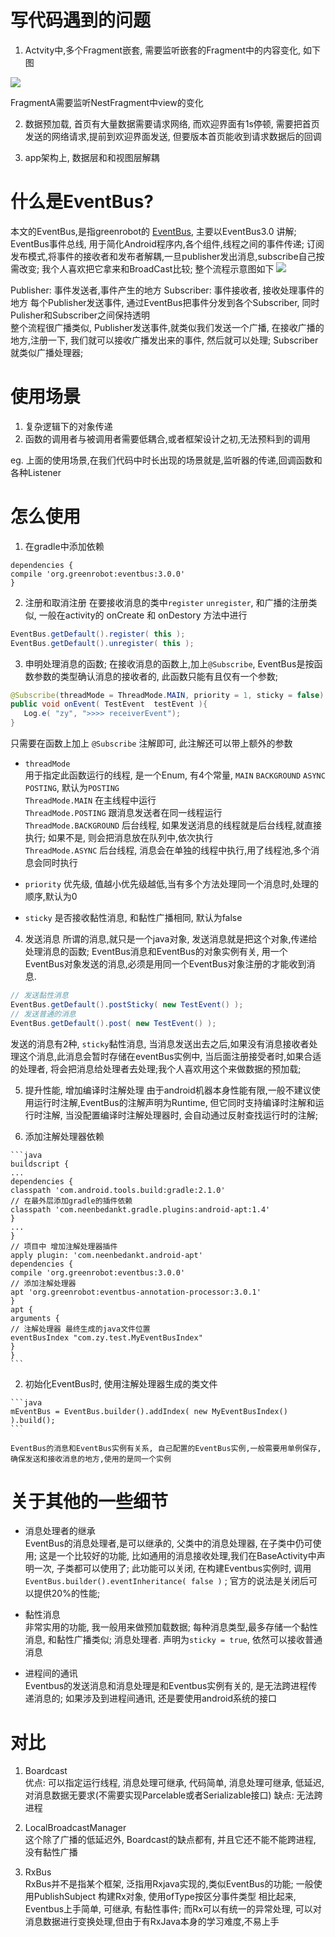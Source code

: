 

# 写代码遇到的问题

1. Actvity中,多个Fragment嵌套, 需要监听嵌套的Fragment中的内容变化, 如下图

  ![](http://obh9ec69s.bkt.clouddn.com/NestMessage.png)

  FragmentA需要监听NestFragment中view的变化

2. 数据预加载, 首页有大量数据需要请求网络, 而欢迎界面有1s停顿, 需要把首页发送的网络请求,提前到欢迎界面发送, 但要版本首页能收到请求数据后的回调

3. app架构上, 数据层和和视图层解耦

# 什么是EventBus?

本文的EventBus,是指greenrobot的 [EventBus](https://github.com/greenrobot/EventBus), 主要以EventBus3.0 讲解; EventBus事件总线, 用于简化Android程序内,各个组件,线程之间的事件传递; 订阅发布模式,将事件的接收者和发布者解耦,一旦publisher发出消息,subscribe自己按需改变; 我个人喜欢把它拿来和BroadCast比较; 整个流程示意图如下 ![](http://obh9ec69s.bkt.clouddn.com/EventBus-Publish-Subscribe.png)

Publisher: 事件发送者,事件产生的地方 Subscriber: 事件接收者, 接收处理事件的地方 每个Publisher发送事件, 通过EventBus把事件分发到各个Subscriber, 同时Pulisher和Subscriber之间保持透明<br>
整个流程很广播类似, Publisher发送事件,就类似我们发送一个广播, 在接收广播的地方,注册一下, 我们就可以接收广播发出来的事件, 然后就可以处理; Subscriber就类似广播处理器;

# 使用场景

1. 复杂逻辑下的对象传递
2. 函数的调用者与被调用者需要低耦合,或者框架设计之初,无法预料到的调用

eg. 上面的使用场景,在我们代码中时长出现的场景就是,监听器的传递,回调函数和各种Listener

# 怎么使用

1. 在gradle中添加依赖

  ```
  dependencies {
  compile 'org.greenrobot:eventbus:3.0.0'
  }
  ```

2. 注册和取消注册 在要接收消息的类中`register` `unregister`, 和广播的注册类似, 一般在activity的 onCreate 和 onDestory 方法中进行

  ```java
  EventBus.getDefault().register( this );
  EventBus.getDefault().unregister( this );
  ```

3. 申明处理消息的函数; 在接收消息的函数上,加上`@Subscribe`, EventBus是按函数参数的类型确认消息的接收者的, 此函数只能有且仅有一个参数;

  ```java
  @Subscribe(threadMode = ThreadMode.MAIN, priority = 1, sticky = false)
  public void onEvent( TestEvent  testEvent ){    
     Log.e( "zy", ">>>> receiverEvent");
  }
  ```

  只需要在函数上加上 `@Subscribe` 注解即可, 此注解还可以带上额外的参数

  - `threadMode`<br>
    用于指定此函数运行的线程, 是一个Enum, 有4个常量, `MAIN` `BACKGROUND` `ASYNC` `POSTING`, 默认为`POSTING`<br>
    `ThreadMode.MAIN` 在主线程中运行<br>
    `ThreadMode.POSTING` 跟消息发送者在同一线程运行<br>
    `ThreadMode.BACKGROUND` 后台线程, 如果发送消息的线程就是后台线程,就直接执行; 如果不是, 则会把消息放在队列中,依次执行<br>
    `ThreadMode.ASYNC` 后台线程, 消息会在单独的线程中执行,用了线程池,多个消息会同时执行

  - `priority` 优先级, 值越小优先级越低,当有多个方法处理同一个消息时,处理的顺序,默认为0

  - `sticky` 是否接收黏性消息, 和黏性广播相同, 默认为false

4. 发送消息 所谓的消息,就只是一个java对象, 发送消息就是把这个对象,传递给处理消息的函数; EventBus消息和EventBus的对象实例有关, 用一个EventBus对象发送的消息,必须是用同一个EventBus对象注册的才能收到消息.

  ```java
  // 发送黏性消息
  EventBus.getDefault().postSticky( new TestEvent() );
  // 发送普通的消息
  EventBus.getDefault().post( new TestEvent() );
  ```

  发送的消息有2种, `sticky`黏性消息, 当消息发送出去之后,如果没有消息接收者处理这个消息,此消息会暂时存储在eventBus实例中, 当后面注册接受者时,如果合适的处理者, 将会把消息给处理者去处理;我个人喜欢用这个来做数据的预加载;

5. 提升性能, 增加编译时注解处理 由于android机器本身性能有限,一般不建议使用运行时注解,EventBus的注解声明为Runtime, 但它同时支持编译时注解和运行时注解, 当没配置编译时注解处理器时, 会自动通过反射查找运行时的注解;

  1. 添加注解处理器依赖

    ```java
    buildscript {
    ...
    dependencies {
    classpath 'com.android.tools.build:gradle:2.1.0'
    // 在最外层添加gradle的插件依赖
    classpath 'com.neenbedankt.gradle.plugins:android-apt:1.4'
    }
    ...
    }
    // 项目中 增加注解处理器插件
    apply plugin: 'com.neenbedankt.android-apt'
    dependencies {
    compile 'org.greenrobot:eventbus:3.0.0'
    // 添加注解处理器
    apt 'org.greenrobot:eventbus-annotation-processor:3.0.1'
    }
    apt {
    arguments {
    // 注解处理器 最终生成的java文件位置
    eventBusIndex "com.zy.test.MyEventBusIndex"
    }
    }
    ```

  2. 初始化EventBus时, 使用注解处理器生成的类文件

    ```java
    mEventBus = EventBus.builder().addIndex( new MyEventBusIndex() ).build();
    ```

    EventBus的消息和EventBus实例有关系, 自己配置的EventBus实例,一般需要用单例保存, 确保发送和接收消息的地方,使用的是同一个实例

# 关于其他的一些细节

- 消息处理者的继承<br>
  EventBus的消息处理者,是可以继承的, 父类中的消息处理器, 在子类中仍可使用; 这是一个比较好的功能, 比如通用的消息接收处理,我们在BaseActivity中声明一次, 子类都可以使用了; 此功能可以关闭, 在构建Eventbus实例时, 调用 `EventBus.builder().eventInheritance( false )` ; 官方的说法是关闭后可以提供20%的性能;

- 黏性消息<br>
  非常实用的功能, 我一般用来做预加载数据; 每种消息类型,最多存储一个黏性消息, 和黏性广播类似; 消息处理者. 声明为`sticky = true`, 依然可以接收普通消息

- 进程间的通讯<br>
  Eventbus的发送消息和消息处理是和Eventbus实例有关的, 是无法跨进程传递消息的; 如果涉及到进程间通讯, 还是要使用android系统的接口

# 对比

1. Boardcast<br>
  优点: 可以指定运行线程, 消息处理可继承, 代码简单, 消息处理可继承, 低延迟, 对消息数据无要求(不需要实现Parcelable或者Serializable接口) 缺点: 无法跨进程

2. LocalBroadcastManager<br>
  这个除了广播的低延迟外, Boardcast的缺点都有, 并且它还不能不能跨进程, 没有黏性广播

3. RxBus<br>
  RxBus并不是指某个框架, 泛指用Rxjava实现的,类似EventBus的功能; 一般使用PublishSubject 构建Rx对象, 使用ofType按区分事件类型 相比起来, Eventbus上手简单, 可继承, 有黏性事件; 而Rx可以有统一的异常处理, 可以对消息数据进行变换处理,但由于有RxJava本身的学习难度,不易上手
